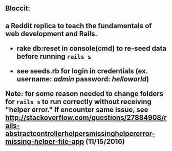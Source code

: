 
 <h2>Bloccit:<h2> a Reddit replica to teach the fundamentals of web development and Rails.





 * **rake db:reset** in console(cmd) to re-seed data before running `rails s`

 * **see seeds.rb** for login in credentials (ex. username: _admin_ password: _helloworld_)

 **Note:** for some reason needed to change folders for `rails s` to run correctly without receiving "helper error."  If encounter same issue, see http://stackoverflow.com/questions/27884908/rails-abstractcontrollerhelpersmissinghelpererror-missing-helper-file-app (11/15/2016)

